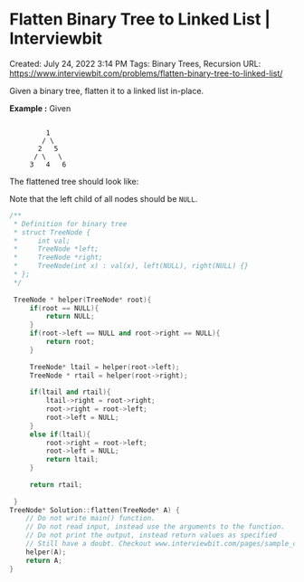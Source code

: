 # Flatten Binary Tree to Linked List | Interviewbit

Created: July 24, 2022 3:14 PM
Tags: Binary Trees, Recursion
URL: https://www.interviewbit.com/problems/flatten-binary-tree-to-linked-list/

Given a binary tree, flatten it to a linked list in-place.

**Example :**
 Given

```

         1
        / \
       2   5
      / \   \
     3   4   6

```

The flattened tree should look like:

Note that the left child of all nodes should be `NULL`.

```cpp
/**
 * Definition for binary tree
 * struct TreeNode {
 *     int val;
 *     TreeNode *left;
 *     TreeNode *right;
 *     TreeNode(int x) : val(x), left(NULL), right(NULL) {}
 * };
 */
 
 TreeNode * helper(TreeNode* root){
     if(root == NULL){
         return NULL;
     }
     if(root->left == NULL and root->right == NULL){
         return root;
     }
     
     TreeNode* ltail = helper(root->left);
     TreeNode * rtail = helper(root->right);
     
     if(ltail and rtail){
         ltail->right = root->right;
         root->right = root->left;
         root->left = NULL;
     }
     else if(ltail){
         root->right = root->left;
         root->left = NULL;
         return ltail;
     }
     
     return rtail;
     
 }
TreeNode* Solution::flatten(TreeNode* A) {
    // Do not write main() function.
    // Do not read input, instead use the arguments to the function.
    // Do not print the output, instead return values as specified
    // Still have a doubt. Checkout www.interviewbit.com/pages/sample_codes/ for more details
    helper(A);
    return A;
}
```